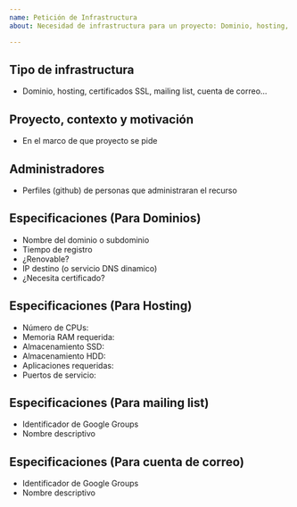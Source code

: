 ```yaml
---
name: Petición de Infrastructura
about: Necesidad de infrastructura para un proyecto: Dominio, hosting, certificados SSL, mailing list, cuenta de correo...

---
```

## Tipo de infrastructura

* Dominio, hosting, certificados SSL, mailing list, cuenta de correo...

## Proyecto, contexto y motivación

* En el marco de que proyecto se pide

## Administradores

* Perfiles (github) de personas que administraran el recurso

## Especificaciones (Para Dominios)

* Nombre del dominio o subdominio
* Tiempo de registro
* ¿Renovable?
* IP destino (o servicio DNS dinamico)
* ¿Necesita certificado?

## Especificaciones (Para Hosting)

* Número de CPUs:
* Memoria RAM requerida:
* Almacenamiento SSD:
* Almacenamiento HDD:
* Aplicaciones requeridas:
* Puertos de servicio:

## Especificaciones (Para mailing list)

* Identificador de Google Groups
* Nombre descriptivo


## Especificaciones (Para cuenta de correo)

* Identificador de Google Groups
* Nombre descriptivo




